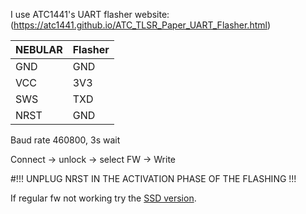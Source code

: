 I use ATC1441's UART flasher website:
(https://atc1441.github.io/ATC_TLSR_Paper_UART_Flasher.html)

|NEBULAR |Flasher|
|-----------|-----------------|
|    GND    |    GND          |
|    VCC    |    3V3          |
|    SWS    |    TXD          |
|    NRST   |    GND          |

Baud rate 460800, 3s wait

Connect -> unlock -> select FW -> Write

#!!! UNPLUG NRST IN THE ACTIVATION PHASE OF THE FLASHING !!!

If regular fw not working try the [SSD version](https://github.com/dontrajik/Nebular/blob/main/IF_ALPHA_OR_INVERSE_NOT_GOOD_TLSR_HS_BWY_35_SSD.bin).
